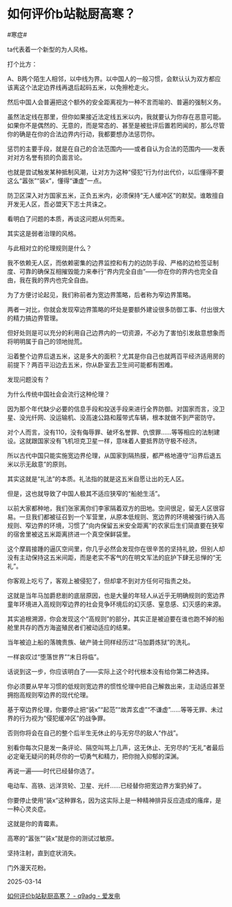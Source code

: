 # 如何评价b站鞑厨高寒？

#寒症#

ta代表着一个新型的为人风格。

打个比方：

A、B两个陌生人相邻，以中线为界。以中国人的一般习惯，会默认认为双方都应该离这个法定边界线再退后起码五米，以免擦枪走火。

然后中国人会普遍把这个额外的安全距离视为一种不言而喻的、普遍的强制义务。

虽然法定线在那里，但你如果接近法定线五米以内，我就要认为你存在恶意可能。如果你不是偶然的、无意的，而是常态的、甚至是被批评后置若罔闻的，那么尽管你的确是在你的合法边界内行动，我都要想办法惩罚你。

惩罚的主要手段，就是在自己的合法范围内——或者自认为合法的范围内——发表对对方名誉有损的负面言论。

也就是尝试触发某种抵制风潮，让对方为这种“侵犯”行为付出代价，以后懂得不要这么“嚣张”“装x”，懂得“谦虚”一点。

防卫区深入对方国家五米，正负五米内，必须保持“无人缓冲区”的默契。谁敢擅自开发无人区，吾必盟天下志士共诛之。

看明白了问题的本质，再谈这问题从何而来。

其实这是弱者治理的风格。

与此相对立的伦理规则是什么？

我不依赖无人区，而依赖密集的边界监控和有力的边防手段、严格的边检签证制度、可靠的确保互相摧毁能力来奉行“界内完全自由”——你在你的界内也完全自由，我在我的界内也完全自由。

为了方便讨论起见，我们称前者为宽边界策略，后者称为窄边界策略。

两者一对比，你就会发现窄边界策略的坏处是要额外建设很多防御工事、付出很大的精力搞边界管理。

但好处则是可以充分的利用自己边界内的一切资源，不必为了害怕引发敌意想象而将明明属于自己的领地抛荒。

沿着整个边界后退五米，这是多大的面积？尤其是你自己也就两百平经济适用房的前提下？两百平沿边去五米，你从卧室去卫生间可能都有困难。

发现问题没有？

为什么传统中国社会会流行这种伦理？

因为那个年代缺少必要的信息手段和投送手段来进行全界防御。对国家而言，没卫星、没光纤网、没运输机、没高速公路和履带式车辆，根本就做不到严密防守。

对个人而言，没有110，没有侮辱罪、破坏名誉罪、仇恨罪……等等相应的法制建设。这就跟国家没有飞机坦克卫星一样，意味着人要抵界防守极不经济。

所以古代中国只能实施宽边界伦理，从国家到隔热膜，都严格地遵守“沿界后退五米以示无敌意”的原则。

其实这就是“礼法”的本质。礼法指的就是这五米自愿让出的无人区。

但是，这也就导致了中国人极其不适应狭窄的“船舱生活”。

以前大家都种地，我们张家离你们李家隔着双方的田地。空间很足，留无人区很容易。一旦我们都被征召到一个军营里，从原本低规则、宽边界的环境被强行纳入高规则、窄边界的环境，习惯了“向内保留五米安全距离”的农家后生们简直要在狭窄的宿舍里被这五米距离挤进一个真空保鲜袋里。

这个摩肩接踵的逼仄空间里，你几乎必然会发现你在很辛苦的坚持礼貌，但别人却没有主动保持这五米间距，而是老实不客气的在明文军法的庇护下肆无忌惮的“无礼”。

你客观上吃亏了，客观上被侵犯了，但却拿不到对方任何可指责之处。

这就是当年马加爵悲剧的底层原因，也是大量的年轻人从近乎无明确规则的宽边界童年环境进入高规则窄边界的社会竞争环境后的幻灭感、窒息感、幻灭感的来源。

其实追根溯源，你会发现这个“高规则”的部分，其实正是被迫要在谁也跑不掉的船舱里共存的西方海盗殖民者们被动适应的结果。

当年被迫上船的落魄贵族、破产骑士同样经历过“马加爵炼狱”的洗礼。

一样哀叹过“堕落世界”“末日将临”。

话说到这一步，你应该明白了——实际上这个时代根本没有给你第二种选择。

你必须要从早年习惯的低规则宽边界的惯性伦理中把自己解救出来，主动适应甚至拥抱高规则窄边界的现代伦理。

基于窄边界伦理，你要停止把“装x”“起范”“故弄玄虚”“不谦虚”……等等无罪、未过界的行为视为“侵犯缓冲区”的战争罪。

否则你将会在自己的整个后半生无休止的与无穷尽的敌人“作战”。

别看你每次只是发一条评论、隔空叫骂上几声，这无休止、无穷尽的“无礼”者最后必定毫无疑问的耗尽你的一切勇气和精力，把你抛入抑郁的深渊。

再说一遍——时代已经替你选了。

电动车、高铁、远洋货轮、卫星、光纤……已经替你把宽边界方案扔掉了。

你要停止使用“装x”这种罪名，因为这实际上是一种精神排异反应造成的瘙痒，是一种心灵炎症。

这就是你的青霉素。

高寒的“嚣张”“装x”就是你的测试过敏原。

坚持注射，直到症状消失。

门外漫天花粉。

2025-03-14

[如何评价b站鞑厨高寒？ - q9adg - 爱发电](https://afdian.com/p/bbb2e5b4fa8811efa63c52540025c377)